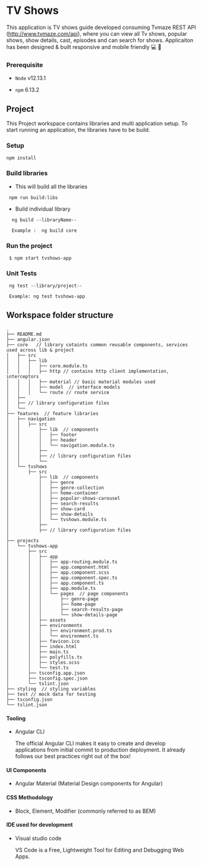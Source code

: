 # TV Shows 


This application is TV shows guide developed consuming Tvmaze REST API (http://www.tvmaze.com/api), where you can view all Tv shows, popular shows, show details, cast, episodes and can search for shows. Applicaiton has been designed & built responsive and mobile friendly :computer: :iphone:


### Prerequisite

- `Node` v12.13.1

- `npm` 6.13.2


## Project 

This Project workspace contains libraries and multi application setup. To start running an application, the libraries have to be build.


### Setup

```
npm install
```

### Build libraries

- This will build all the libraries

```
 npm run build:libs
```

- Build individual library

```
  ng build --libraryName--

  Example :  ng build core
```

### Run the project

```
 $ npm start tvshows-app
```

### Unit Tests

```
 ng test --library/project--

 Example: ng test tvshows-app
```


##  Workspace folder structure
```
.
├── README.md
├── angular.json
├── core   // library cotaints common reusable components, services used across lib & project
│   ├── src
│   │   ├── lib
│   │   │   ├── core.module.ts
│   │   │   ├── http // contains http client implementation, interceptors
│   │   │   ├── material // basic material modules used
│   │   │   ├── model  // interface models
│   │   │   └── route // route service
│   ├── 
│   ├── // library configuration files
│   └── 
├── features  // feature libraries 
│   ├── navigation
│   │   ├── src
│   │       ├── lib  // components
│   │       │   ├── footer
│   │       │   ├── header
│   │       │   └── navigation.module.ts
│   │       ├── 
│   │       ├── // library configuration files
│   │       └── 
│   └── tvshows
│       ├── src
│           ├── lib  // components
│           │   ├── genre
│           │   ├── genre-collection
│           │   ├── home-container
│           │   ├── popular-shows-carousel
│           │   ├── search-results
│           │   ├── show-card
│           │   ├── show-details
│           │   └── tvshows.module.ts
│           ├── 
│           ├── // library configuration files
│          
├── projects
│   └── tvshows-app
│       ├── src
│       │   ├── app
│       │   │   ├── app-routing.module.ts
│       │   │   ├── app.component.html
│       │   │   ├── app.component.scss
│       │   │   ├── app.component.spec.ts
│       │   │   ├── app.component.ts
│       │   │   ├── app.module.ts
│       │   │   └── pages  // page components 
│       │   │       ├── genre-page
│       │   │       ├── home-page
│       │   │       ├── search-results-page
│       │   │       └── show-details-page
│       │   ├── assets
│       │   ├── environments
│       │   │   ├── environment.prod.ts
│       │   │   └── environment.ts
│       │   ├── favicon.ico
│       │   ├── index.html
│       │   ├── main.ts
│       │   ├── polyfills.ts
│       │   ├── styles.scss
│       │   └── test.ts
│       ├── tsconfig.app.json
│       ├── tsconfig.spec.json
│       └── tslint.json
├── styling  // styling variables
├── test // mock data for testing
├── tsconfig.json
└── tslint.json
```

#### Tooling

- Angular CLI
  
  The official Angular CLI makes it easy to create and develop applications from initial commit to production deployment. It already follows our best practices right out of the box!

#### UI Components

- Angular Material (Material Design components for Angular)

#### CSS Methodology 

- Block, Element, Modifier (commonly referred to as BEM)

#### IDE used for development

- Visual studio code

  VS Code is a Free, Lightweight Tool for Editing and Debugging Web Apps.
